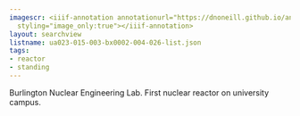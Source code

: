 ```yaml
---
imagescr: <iiif-annotation annotationurl="https://dnoneill.github.io/annotate/annotations/ua023-015-003-bx0002-004-026-002.json"
  styling="image_only:true"></iiif-annotation>
layout: searchview
listname: ua023-015-003-bx0002-004-026-list.json
tags:
- reactor
- standing
---
```

Burlington Nuclear Engineering Lab.
First nuclear reactor on university campus.